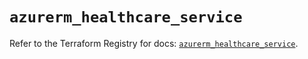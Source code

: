 # `azurerm_healthcare_service`

Refer to the Terraform Registry for docs: [`azurerm_healthcare_service`](https://registry.terraform.io/providers/hashicorp/azurerm/2.99.0/docs/resources/healthcare_service).
